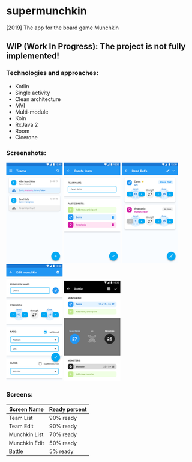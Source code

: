 # supermunchkin
[2019] The app for the board game Munchkin

## WIP (Work In Progress): The project is not fully implemented!

### Technologies and approaches:
* Kotlin
* Single activity
* Clean architecture
* MVI
* Multi-module
* Koin
* RxJava 2
* Room
* Cicerone

### Screenshots:
<img src="art/team_list.png" width="150"> <img src="art/team_edit.png" width="150">
<img src="art/munchkin_list.png" width="150">
<img src="art/munchkin_edit.png" width="150">
<img src="art/Battle.png" width="150">

### Screens:
| Screen Name | Ready percent |
| --- | --- |
| Team List | 90% ready |
| Team Edit | 90% ready |
| Munchkin List | 70% ready |
| Munchkin Edit | 50% ready |
| Battle | 5% ready |
